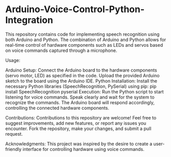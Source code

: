 # Arduino-Voice-Control-Python-Integration
This repository contains code for implementing speech recognition using both Arduino and Python. The combination of Arduino and Python allows for real-time control of hardware components such as LEDs and servos based on voice commands captured through a microphone.

Usage:

Arduino Setup: Connect the Arduino board to the hardware components (servo motor, LED) as specified in the code. Upload the provided Arduino sketch to the board using the Arduino IDE.
Python Installation: Install the necessary Python libraries (SpeechRecognition, PySerial) using pip:  pip install SpeechRecognition pyserial
Execution: Run the Python script to start listening for voice commands. Speak clearly and wait for the system to recognize the commands. The Arduino board will respond accordingly, controlling the connected hardware components.


Contributions:
Contributions to this repository are welcome! Feel free to suggest improvements, add new features, or report any issues you encounter. Fork the repository, make your changes, and submit a pull request.

Acknowledgments:
This project was inspired by the desire to create a user-friendly interface for controlling hardware using voice commands.

